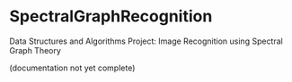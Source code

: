 # SpectralGraphRecognition
Data Structures and Algorithms Project: Image Recognition using Spectral Graph Theory

(documentation not yet complete)
